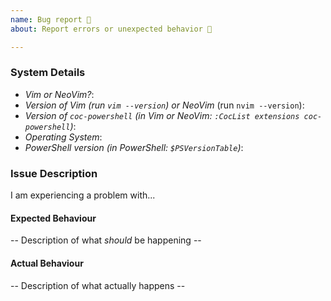 ```yaml
---
name: Bug report 🐛
about: Report errors or unexpected behavior 🤔

---
```


### System Details

* _Vim or NeoVim?_:
* _Version of Vim (run `vim --version`) or NeoVim_ (run `nvim --version`):
* _Version of `coc-powershell` (in Vim or NeoVim: `:CocList extensions coc-powershell`)_:
* _Operating System_:
* _PowerShell version (in PowerShell: `$PSVersionTable`)_:

### Issue Description

I am experiencing a problem with...

#### Expected Behaviour

-- Description of what *should* be happening --

#### Actual Behaviour

-- Description of what actually happens --
